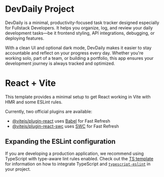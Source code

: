 # DevDaily Project

DevDaily is a minimal, productivity-focused task tracker designed especially for Fullstack Developers. It helps you organize, log, and review your daily development tasks—be it frontend styling, API integrations, debugging, or deploying features.

With a clean UI and optional dark mode, DevDaily makes it easier to stay accountable and reflect on your progress every day. Whether you're working solo, part of a team, or building a portfolio, this app ensures your development journey is always tracked and optimized.

# React + Vite

This template provides a minimal setup to get React working in Vite with HMR and some ESLint rules.

Currently, two official plugins are available:

- [@vitejs/plugin-react](https://github.com/vitejs/vite-plugin-react/blob/main/packages/plugin-react) uses [Babel](https://babeljs.io/) for Fast Refresh
- [@vitejs/plugin-react-swc](https://github.com/vitejs/vite-plugin-react/blob/main/packages/plugin-react-swc) uses [SWC](https://swc.rs/) for Fast Refresh

## Expanding the ESLint configuration

If you are developing a production application, we recommend using TypeScript with type-aware lint rules enabled. Check out the [TS template](https://github.com/vitejs/vite/tree/main/packages/create-vite/template-react-ts) for information on how to integrate TypeScript and [`typescript-eslint`](https://typescript-eslint.io) in your project.
